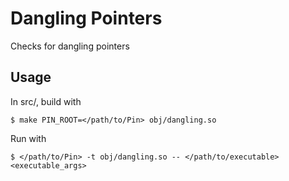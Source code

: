 # Dangling Pointers

Checks for dangling pointers

## Usage

In src/, build with

    $ make PIN_ROOT=</path/to/Pin> obj/dangling.so

Run with

    $ </path/to/Pin> -t obj/dangling.so -- </path/to/executable> <executable_args>

